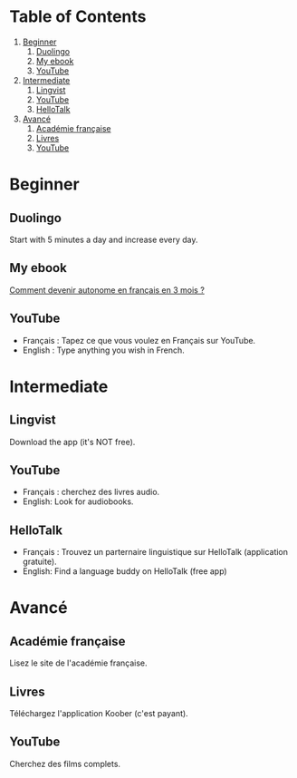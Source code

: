 
# Table of Contents

1.  [Beginner](#org0c69cc4)
    1.  [Duolingo](#org551e5b4)
    2.  [My ebook](#org14e5293)
    3.  [YouTube](#org1aff123)
2.  [Intermediate](#org3b46288)
    1.  [Lingvist](#org8a72c9f)
    2.  [YouTube](#org0ce192d)
    3.  [HelloTalk](#org367841c)
3.  [Avancé](#org5a69b05)
    1.  [Académie française](#org6c10df8)
    2.  [Livres](#orgf3c4628)
    3.  [YouTube](#orga6054a1)



<a id="org0c69cc4"></a>

# Beginner


<a id="org551e5b4"></a>

## Duolingo

Start with 5 minutes a day and increase every day.


<a id="org14e5293"></a>

## My ebook

[Comment devenir autonome en français en 3 mois ?](https://www.amazon.fr/Comment-devenir-autonome-fran%C3%A7ais-mois-ebook/dp/B08FLBQHCL/ref=sr_1_1?__mk_fr_FR=%C3%85M%C3%85%C5%BD%C3%95%C3%91&dchild=1&keywords=comment+devenir+autonome+en+fran%C3%A7ais+en+3+mois&qid=1633089394&qsid=262-1384172-0786626&sr=8-1&sres=B08FLBQHCL%2C2813215775%2CB08FHF7PDD%2C2700251725%2CB01GI5NUKC%2CB08FRMYCZZ%2CB006RJSOM4%2CB00I1A9O0S%2CB08FQHH6VG%2CB089S4M4JJ%2CB01MY4II7N%2CB002847B9Y%2CB00UPO3MGA%2CB07J65DG91%2CB082TGVTMG%2CB07WPS21J2%2CB07NBMBHL5%2CB078XXYNYD%2CB00VB79N4A&srpt=ABIS_BOOK)


<a id="org1aff123"></a>

## YouTube

-   Français : Tapez ce que vous voulez en Français sur YouTube.
-   English : Type anything you wish in French.


<a id="org3b46288"></a>

# Intermediate


<a id="org8a72c9f"></a>

## Lingvist

Download the app (it's NOT free).


<a id="org0ce192d"></a>

## YouTube

-   Français : cherchez des livres audio.
-   English: Look for audiobooks.


<a id="org367841c"></a>

## HelloTalk

-   Français : Trouvez un parternaire linguistique sur HelloTalk
    (application gratuite).
-   English: Find a language buddy on HelloTalk (free app)


<a id="org5a69b05"></a>

# Avancé


<a id="org6c10df8"></a>

## Académie française

Lisez le site de l'académie française.


<a id="orgf3c4628"></a>

## Livres

Téléchargez l'application Koober (c'est payant).


<a id="orga6054a1"></a>

## YouTube

Cherchez des films complets.

